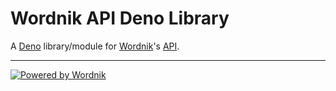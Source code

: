 # Wordnik API Deno Library

A [Deno](https://deno.land) library/module for [Wordnik](https://wordnik.com)'s [API](https://developer.wordnik.com).

---

<!-- ## Attributions -->
<!-- ### [Wordnik](https://wordnik.com) -->

[![Powered by Wordnik](/static/assets/poweredbyWordnik.png)](https://wordnik.com)
